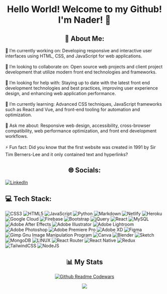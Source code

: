 <div align="center"> 
 
# Hello World! Welcome to my Github! I'm Nader! 👋
 
</div>

<div align="center"> 
 
 ## 💫 About Me:
 
</div>
🔭 I’m currently working on: Developing responsive and interactive user interfaces using HTML, CSS, and JavaScript for web applications.<br><br>👯 I’m looking to collaborate on: Open source web projects and client project development that utilize modern front end technologies and frameworks.<br><br>🤝 I’m looking for help with: Staying up to date with the latest front end development technologies and best practices, improving user experience design, and enhancing web application performance.<br><br>🌱 I’m currently learning: Advanced CSS techniques, JavaScript frameworks such as React and Vue, and front-end tooling for automation and optimization.<br><br>💬 Ask me about: Responsive web design, accessibility, cross-browser compatibility, web performance optimization, and front end development workflows.<br><br>⚡ Fun fact: Did you know that the first website was created in 1991 by Sir Tim Berners-Lee and it only contained text and hyperlinks?

<div align="center"> 
 
## 🌐 Socials:
 
</div>

[![LinkedIn](https://img.shields.io/badge/LinkedIn-%230077B5.svg?logo=linkedin&logoColor=white)](https://linkedin.com/in/naderantar) 

## 💻 Tech Stack:
![CSS3](https://img.shields.io/badge/css3-%231572B6.svg?style=plastic&logo=css3&logoColor=white) ![HTML5](https://img.shields.io/badge/html5-%23E34F26.svg?style=plastic&logo=html5&logoColor=white) ![JavaScript](https://img.shields.io/badge/javascript-%23323330.svg?style=plastic&logo=javascript&logoColor=%23F7DF1E) ![Python](https://img.shields.io/badge/python-3670A0?style=plastic&logo=python&logoColor=ffdd54) ![Markdown](https://img.shields.io/badge/markdown-%23000000.svg?style=plastic&logo=markdown&logoColor=white) ![Netlify](https://img.shields.io/badge/netlify-%23000000.svg?style=plastic&logo=netlify&logoColor=#00C7B7) ![Heroku](https://img.shields.io/badge/heroku-%23430098.svg?style=plastic&logo=heroku&logoColor=white) ![Google Cloud](https://img.shields.io/badge/Google%20Cloud-%234285F4.svg?style=plastic&logo=google-cloud&logoColor=white) ![Firebase](https://img.shields.io/badge/firebase-%23039BE5.svg?style=plastic&logo=firebase) ![Bootstrap](https://img.shields.io/badge/bootstrap-%23563D7C.svg?style=plastic&logo=bootstrap&logoColor=white) ![jQuery](https://img.shields.io/badge/jquery-%230769AD.svg?style=plastic&logo=jquery&logoColor=white) ![React](https://img.shields.io/badge/react-%2320232a.svg?style=plastic&logo=react&logoColor=%2361DAFB) ![MySQL](https://img.shields.io/badge/mysql-%2300f.svg?style=plastic&logo=mysql&logoColor=white) ![Adobe After Effects](https://img.shields.io/badge/Adobe%20After%20Effects-9999FF.svg?style=plastic&logo=Adobe%20After%20Effects&logoColor=white) ![Adobe Illustrator](https://img.shields.io/badge/adobeillustrator-%23FF9A00.svg?style=plastic&logo=adobeillustrator&logoColor=white) ![Adobe Lightroom](https://img.shields.io/badge/Adobe%20Lightroom-31A8FF.svg?style=plastic&logo=Adobe%20Lightroom&logoColor=white) ![Adobe Photoshop](https://img.shields.io/badge/adobephotoshop-%2331A8FF.svg?style=plastic&logo=adobephotoshop&logoColor=white) ![Adobe Premiere Pro](https://img.shields.io/badge/Adobe%20Premiere%20Pro-9999FF.svg?style=plastic&logo=Adobe%20Premiere%20Pro&logoColor=white) ![Adobe XD](https://img.shields.io/badge/Adobe%20XD-470137?style=plastic&logo=Adobe%20XD&logoColor=#FF61F6) 	![Figma](https://img.shields.io/badge/figma-%23F24E1E.svg?style=plastic&logo=figma&logoColor=white) ![Gimp Gnu Image Manipulation Program](https://img.shields.io/badge/Gimp-657D8B?style=plastic&logo=gimp&logoColor=FFFFFF) ![Canva](https://img.shields.io/badge/Canva-%2300C4CC.svg?style=plastic&logo=Canva&logoColor=white) ![Blender](https://img.shields.io/badge/blender-%23F5792A.svg?style=plastic&logo=blender&logoColor=white) ![Sketch](https://img.shields.io/badge/Sketch-FFB387?style=plastic&logo=sketch&logoColor=black) ![MongoDB](https://img.shields.io/badge/MongoDB-%234ea94b.svg?style=plastic&logo=mongodb&logoColor=white) ![LINUX](https://img.shields.io/badge/Linux-FCC624?style=plastic&logo=linux&logoColor=black) ![React Router](https://img.shields.io/badge/React_Router-CA4245?style=plastic&logo=react-router&logoColor=white) ![React Native](https://img.shields.io/badge/react_native-%2320232a.svg?style=plastic&logo=react&logoColor=%2361DAFB) ![Redux](https://img.shields.io/badge/redux-%23593d88.svg?style=plastic&logo=redux&logoColor=white) ![TailwindCSS](https://img.shields.io/badge/tailwindcss-%2338B2AC.svg?style=plastic&logo=tailwind-css&logoColor=white) ![NodeJS](https://img.shields.io/badge/node.js-6DA55F?style=plastic&logo=node.js&logoColor=white)

<div align="center"> 

## 📊 My Stats

 [![Github Readme Codewars](https://codewars-stats-ignacio-cuadra.vercel.app/?username=Nado96&theme=dark)](https://www.codewars.com/users/Nado96) 
 
 ![](https://github-readme-stats.vercel.app/api/top-langs/?username=nadocodes&theme=midnight-purple&hide_border=false&include_all_commits=false&count_private=false&layout=compact)
 
 </div>
<!-- [![GitHub Streak](https://streak-stats.demolab.com?user=nadocodes&theme=neon-palenight&hide_border=true&fire=7A3D9B)](https://git.io/streak-stats)
-->
